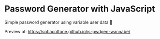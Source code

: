 # Password Generator with JavaScript

Simple password generator using variable user data 👤

Preview at: https://sofiacottone.github.io/js-pwdgen-wannabe/